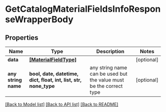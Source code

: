 # GetCatalogMaterialFieldsInfoResponseWrapperBody


## Properties
Name | Type | Description | Notes
------------ | ------------- | ------------- | -------------
**data** | [**[MaterialFieldType]**](MaterialFieldType.md) |  | [optional] 
**any string name** | **bool, date, datetime, dict, float, int, list, str, none_type** | any string name can be used but the value must be the correct type | [optional]

[[Back to Model list]](../README.md#documentation-for-models) [[Back to API list]](../README.md#documentation-for-api-endpoints) [[Back to README]](../README.md)



